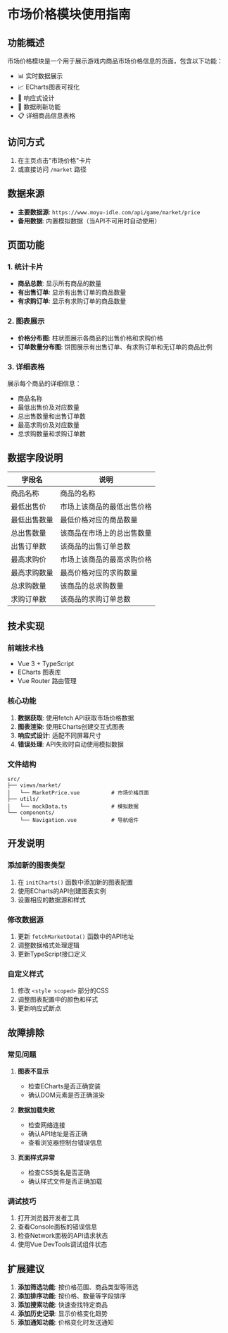 # 市场价格模块使用指南

## 功能概述

市场价格模块是一个用于展示游戏内商品市场价格信息的页面，包含以下功能：

- 📊 实时数据展示
- 📈 ECharts图表可视化
- 📱 响应式设计
- 🔄 数据刷新功能
- 📋 详细商品信息表格

## 访问方式

1. 在主页点击"市场价格"卡片
2. 或直接访问 `/market` 路径

## 数据来源

- **主要数据源**: `https://www.moyu-idle.com/api/game/market/price`
- **备用数据**: 内置模拟数据（当API不可用时自动使用）

## 页面功能

### 1. 统计卡片
- **商品总数**: 显示所有商品的数量
- **有出售订单**: 显示有出售订单的商品数量
- **有求购订单**: 显示有求购订单的商品数量

### 2. 图表展示
- **价格分布图**: 柱状图展示各商品的出售价格和求购价格
- **订单数量分布图**: 饼图展示有出售订单、有求购订单和无订单的商品比例

### 3. 详细表格
展示每个商品的详细信息：
- 商品名称
- 最低出售价及对应数量
- 总出售数量和出售订单数
- 最高求购价及对应数量
- 总求购数量和求购订单数

## 数据字段说明

| 字段名 | 说明 |
|--------|------|
| 商品名称 | 商品的名称 |
| 最低出售价 | 市场上该商品的最低出售价格 |
| 最低出售数量 | 最低价格对应的商品数量 |
| 总出售数量 | 该商品在市场上的总出售数量 |
| 出售订单数 | 该商品的出售订单总数 |
| 最高求购价 | 市场上该商品的最高求购价格 |
| 最高求购数量 | 最高价格对应的求购数量 |
| 总求购数量 | 该商品的总求购数量 |
| 求购订单数 | 该商品的求购订单总数 |

## 技术实现

### 前端技术栈
- Vue 3 + TypeScript
- ECharts 图表库
- Vue Router 路由管理

### 核心功能
1. **数据获取**: 使用fetch API获取市场价格数据
2. **图表渲染**: 使用ECharts创建交互式图表
3. **响应式设计**: 适配不同屏幕尺寸
4. **错误处理**: API失败时自动使用模拟数据

### 文件结构
```
src/
├── views/market/
│   └── MarketPrice.vue          # 市场价格页面
├── utils/
│   └── mockData.ts              # 模拟数据
└── components/
    └── Navigation.vue           # 导航组件
```

## 开发说明

### 添加新的图表类型
1. 在 `initCharts()` 函数中添加新的图表配置
2. 使用ECharts的API创建图表实例
3. 设置相应的数据源和样式

### 修改数据源
1. 更新 `fetchMarketData()` 函数中的API地址
2. 调整数据格式处理逻辑
3. 更新TypeScript接口定义

### 自定义样式
1. 修改 `<style scoped>` 部分的CSS
2. 调整图表配置中的颜色和样式
3. 更新响应式断点

## 故障排除

### 常见问题

1. **图表不显示**
   - 检查ECharts是否正确安装
   - 确认DOM元素是否正确渲染

2. **数据加载失败**
   - 检查网络连接
   - 确认API地址是否正确
   - 查看浏览器控制台错误信息

3. **页面样式异常**
   - 检查CSS类名是否正确
   - 确认样式文件是否正确加载

### 调试技巧

1. 打开浏览器开发者工具
2. 查看Console面板的错误信息
3. 检查Network面板的API请求状态
4. 使用Vue DevTools调试组件状态

## 扩展建议

1. **添加筛选功能**: 按价格范围、商品类型等筛选
2. **添加排序功能**: 按价格、数量等字段排序
3. **添加搜索功能**: 快速查找特定商品
4. **添加历史记录**: 显示价格变化趋势
5. **添加通知功能**: 价格变化时发送通知 